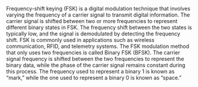 Frequency-shift keying (FSK) is a digital modulation technique that involves varying the frequency of a carrier
signal to transmit digital information. The carrier signal is shifted between two or more frequencies to
represent different binary states in FSK. The frequency shift between the two states is typically low, and the
signal is demodulated by detecting the frequency shift. FSK is commonly used in applications such as wireless
communication, RFID, and telemetry systems.
The FSK modulation method that only uses two frequencies is called Binary FSK (BFSK). The carrier signal
frequency is shifted between the two frequencies to represent the binary data, while the phase of the carrier
signal remains constant during this process. The frequency used to represent a binary 1 is known as “mark,”
while the one used to represent a binary 0 is known as “space.”
